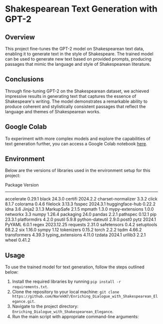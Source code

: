 # Shakespearean Text Generation with GPT-2

## Overview
This project fine-tunes the GPT-2 model on Shakespearean text data, enabling it to generate text in the style of Shakespeare. The trained model can be used to generate new text based on provided prompts, producing passages that mimic the language and style of Shakespearean literature.

## Conclusions
Through fine-tuning GPT-2 on the Shakespearean dataset, we achieved impressive results in generating text that captures the essence of Shakespeare's writing. The model demonstrates a remarkable ability to produce coherent and stylistically consistent passages that reflect the language and themes of Shakespearean works.

## Google Colab
To experiment with more complex models and explore the capabilities of text generation further, you can access a Google Colab notebook [here](link_to_google_colab_notebook).

## Environment
Below are the versions of libraries used in the environment setup for this project:

Package             Version
------------------ -----------
accelerate          0.29.1
black               24.3.0
certifi             2024.2.2
charset-normalizer  3.3.2
click               8.1.7
colorama            0.4.6
filelock            3.13.3
fsspec              2024.3.1
huggingface-hub     0.22.2
idna                3.6
Jinja2              3.1.3
MarkupSafe          2.1.5
mpmath              1.3.0
mypy-extensions     1.0.0
networkx            3.3
numpy               1.26.4
packaging           24.0
pandas              2.2.1
pathspec            0.12.1
pip                 23.3.1
platformdirs        4.2.0
psutil              5.9.8
python-dateutil     2.9.0.post0
pytz                2024.1
PyYAML              6.0.1
regex               2023.12.25
requests            2.31.0
safetensors         0.4.2
setuptools          68.2.2
six                 1.16.0
sympy               1.12
tokenizers          0.15.2
torch               2.2.2
tqdm                4.66.2
transformers        4.39.3
typing_extensions   4.11.0
tzdata              2024.1
urllib3             2.2.1
wheel               0.41.2




## Usage
To use the trained model for text generation, follow the steps outlined below:
1. Install the required libraries by running `pip install -r requirements.txt`.
2. Clone the repository to your local machine: `git clone https://github.com/NarekN7/Enriching_Dialogue_with_Shakespearean_Elegance.git`.
3. Navigate to the project directory: `Enriching_Dialogue_with_Shakespearean_Elegance`.
4. Run the main script with appropriate command-line arguments:
